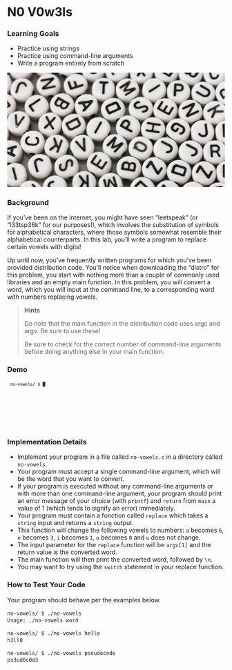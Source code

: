 # N0 V0w3ls

### Learning Goals

- Practice using strings
- Practice using command-line arguments
- Write a program entirely from scratch

![Alt text](img/leetspeak-t.jpeg)

### Background
If you’ve been on the internet, you might have seen “leetspeak” (or “l33tsp36k” for our purposes!), which involves the substitution of symbols for alphabetical characters, where those symbols somewhat resemble their alphabetical counterparts. In this lab, you’ll write a program to replace certain vowels with digits!

Up until now, you’ve frequently written programs for which you’ve been provided distribution code. You’ll notice when downloading the “distro” for this problem, you start with nothing more than a couple of commonly used libraries and an empty main function. In this problem, you will convert a word, which you will input at the command line, to a corresponding word with numbers replacing vowels.

>**Hints**
>
> Do note that the main function in the distribution code uses argc and argv. Be sure to use these!
>
> Be sure to check for the correct number of command-line arguments before doing anything else in your main function.


### Demo

![Alt text](img/no-vowelsDemo.gif)

### Implementation Details

- Implement your program in a file called ``no-vowels.c`` in a directory called ``no-vowels``.
- Your program must accept a single command-line argument, which will be the word that you want to convert.
- If your program is executed without any command-line arguments or with more than one command-line argument, your program should print an error message of your choice (with ``printf``) and ``return`` from ``main`` a value of 1 (which tends to signify an error) immediately.
- Your program must contain a function called ``replace`` which takes a ``string`` input and returns a ``string`` output.
- This function will change the following vowels to numbers: ``a`` becomes ``6``, ``e`` becomes ``3``, ``i`` becomes ``1``, ``o`` becomes ``0`` and ``u`` does not change.
- The input parameter for the ``replace`` function will be ``argv[1]`` and the return value is the converted word.
- The main function will then print the converted word, followed by ``\n``.
- You may want to try using the ``switch`` statement in your replace function.

### How to Test Your Code
Your program should behave per the examples below.

```
no-vowels/ $ ./no-vowels
Usage: ./no-vowels word
```

```
no-vowels/ $ ./no-vowels hello
h3ll0
```

```
no-vowels/ $ ./no-vowels pseudocode
ps3ud0c0d3
```